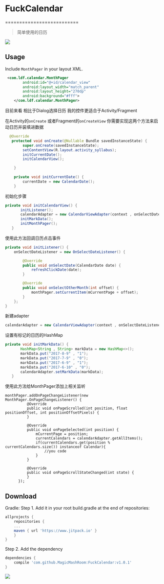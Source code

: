 # FuckCalendar
==========================
> 简单使用的日历
>

![](https://github.com/MagicMashRoom/FuckCalendar/blob/master/raw/examples.gif)

Usage
-----

Include `MonthPager` in your layout XML.

```xml
 <com.ldf.calendar.MonthPager
        android:id="@+id/calendar_view"
        android:layout_width="match_parent"
        android:layout_height="270dp"
        android:background="#fff">
    </com.ldf.calendar.MonthPager>
```

目前来看 相比于Dialog选择日历 我的控件更适合于Activity/Fragment

在Activity的`onCreate`   或者Fragment的`onCreateView`  你需要实现这两个方法来启动日历并装填进数据
```java
  @Override
   protected void onCreate(@Nullable Bundle savedInstanceState) {
        super.onCreate(savedInstanceState);
        setContentView(R.layout.activity_syllabus);
        initCurrentDate();
        initCalendarView();

    }
    
    private void initCurrentDate() {
        currentDate = new CalendarDate();
    }
 ```
初始化步骤
 ```java
private void initCalendarView() {
        initListener();
        calendarAdapter = new CalendarViewAdapter(context , onSelectDateListener);
        initMarkData();
        initMonthPager();
    } 
```
 使用此方法回调日历点击事件   
```java
private void initListener() {
    onSelectDateListener = new OnSelectDateListener() {

        @Override
        public void onSelectDate(CalendarDate date) {
            refreshClickDate(date);
        }

        @Override
        public void onSelectOtherMonth(int offset) {
            monthPager.setCurrentItem(mCurrentPage + offset);
        }
    };
}
 ```
新建adapter
```java
calendarAdapter = new CalendarViewAdapter(context , onSelectDateListener);
```
设置有标记的日历的HashMap
```java
private void initMarkData() {
       HashMap<String , String> markData = new HashMap<>();
       markData.put("2017-8-9" , "1");
       markData.put("2017-7-9" , "0");
       markData.put("2017-6-9" , "1");
       markData.put("2017-6-10" , "0");
       calendarAdapter.setMarkData(markData);
   }
```
使用此方法给MonthPager添加上相关监听
 ```
 monthPager.addOnPageChangeListener(new MonthPager.OnPageChangeListener() {
           @Override
           public void onPageScrolled(int position, float positionOffset, int positionOffsetPixels) {
           }

           @Override
           public void onPageSelected(int position) {
               mCurrentPage = position;
               currentCalendars = calendarAdapter.getAllItems();
               if(currentCalendars.get(position % currentCalendars.size()) instanceof Calendar){
                   //you code
               }
           }

           @Override
           public void onPageScrollStateChanged(int state) {
           }
       });
```
 
Download
--------
Gradle:
Step 1. Add it in your root build.gradle at the end of repositories:
```groovy
allprojects {
    repositories {
	...
	maven { url 'https://www.jitpack.io' }
    }
}
 ```	
Step 2. Add the dependency
```groovy
dependencies {
    compile 'com.github.MagicMashRoom:FuckCalendar:v1.0.1'
}
```

[![](https://www.jitpack.io/v/MagicMashRoom/FuckCalendar.svg)](https://www.jitpack.io/#MagicMashRoom/FuckCalendar)
